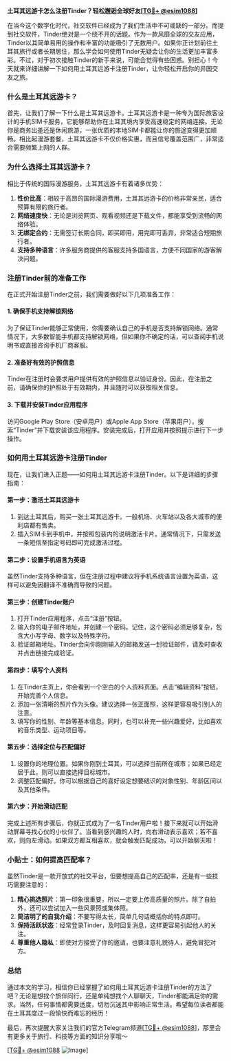 **土耳其远游卡怎么注册Tinder？轻松邂逅全球好友[[TG💪+ @esim1088](https://t.me/s/esim1088)]**

在当今这个数字化时代，社交软件已经成为了我们生活中不可或缺的一部分。而提到社交软件，Tinder绝对是一个绕不开的话题。作为一款风靡全球的交友应用，Tinder以其简单易用的操作和丰富的功能吸引了无数用户。如果你正计划前往土耳其旅行或者长期居住，那么学会如何使用Tinder无疑会让你的生活更加丰富多彩。不过，对于初次接触Tinder的新手来说，可能会觉得有些困惑。别担心！今天就来详细讲解一下如何用土耳其远游卡注册Tinder，让你轻松开启你的异国交友之旅。

### **什么是土耳其远游卡？**
首先，让我们了解一下什么是土耳其远游卡。土耳其远游卡是一种专为国际旅客设计的手机SIM卡服务，它能够帮助你在土耳其境内享受高速稳定的网络连接。无论你是商务出差还是休闲旅游，一张优质的本地SIM卡都能让你的旅途变得更加顺畅。相比起漫游套餐，土耳其远游卡不仅价格实惠，而且信号覆盖范围广，非常适合需要频繁上网的人群。

### **为什么选择土耳其远游卡？**
相比于传统的国际漫游服务，土耳其远游卡有着诸多优势：
1. **性价比高**：相较于高昂的国际漫游费用，土耳其远游卡的价格非常亲民，适合预算有限的旅行者。
2. **网络速度快**：无论是浏览网页、观看视频还是下载文件，都能享受到流畅的网络体验。
3. **无绑定合约**：无需签订长期合同，即买即用，用完即可丢弃，非常适合短期旅行者。
4. **支持多种语言**：许多服务商提供的客服支持多国语言，方便不同国家的游客解决问题。

### **注册Tinder前的准备工作**
在正式开始注册Tinder之前，我们需要做好以下几项准备工作：

#### **1. 确保手机支持解锁网络**
为了保证Tinder能够正常使用，你需要确认自己的手机是否支持解锁网络。通常情况下，大多数智能手机都支持解锁网络，但如果你不确定的话，可以查阅手机说明书或直接咨询手机厂商客服。

#### **2. 准备好有效的护照信息**
Tinder在注册时会要求用户提供有效的护照信息以验证身份。因此，在注册之前，请确保你的护照处于有效期内，并且随时可以获取相关信息。

#### **3. 下载并安装Tinder应用程序**
访问Google Play Store（安卓用户）或Apple App Store（苹果用户），搜索“Tinder”并下载安装该应用程序。安装完成后，打开应用并按照提示进行下一步操作。

### **如何用土耳其远游卡注册Tinder**
现在，让我们进入正题——如何用土耳其远游卡注册Tinder。以下是详细的步骤指南：

#### **第一步：激活土耳其远游卡**
1. 到达土耳其后，购买一张土耳其远游卡。一般机场、火车站以及各大城市的便利店都有售卖。
2. 插入SIM卡到手机中，并按照包装内的说明激活卡片。通常情况下，只需发送一条短信至指定号码即可完成激活过程。

#### **第二步：设置手机语言为英语**
虽然Tinder支持多种语言，但在注册过程中建议将手机系统语言设置为英语，这样可以避免因翻译不准确而导致的问题。

#### **第三步：创建Tinder账户**
1. 打开Tinder应用程序，点击“注册”按钮。
2. 输入你的电子邮件地址，并创建一个密码。记住，这个密码必须足够复杂，包含大小写字母、数字以及特殊字符。
3. 验证邮箱地址。Tinder会向你刚刚输入的邮箱发送一封验证邮件，请及时查收并点击链接完成验证。

#### **第四步：填写个人资料**
1. 在Tinder主页上，你会看到一个空白的个人资料页面。点击“编辑资料”按钮，开始完善个人信息。
2. 添加一张清晰的照片作为头像。建议选择一张正面照，这样更容易吸引别人的注意。
3. 填写你的性别、年龄等基本信息。同时，也可以补充一些兴趣爱好，比如喜欢的音乐类型、运动项目等。

#### **第五步：选择定位与匹配偏好**
1. 设置你的地理位置。如果你刚到土耳其，可以选择当前所在城市；如果已经定居于此，则可以直接选择目标城市。
2. 调整匹配偏好。你可以根据自己的喜好设定想要结识的对象性别、年龄区间以及其他条件。

#### **第六步：开始滑动匹配**
完成上述所有步骤后，你就正式成为了一名Tinder用户啦！接下来就可以开始滑动屏幕寻找心仪的小伙伴了。当看到感兴趣的人时，向右滑动表示喜欢；若不喜欢，则向左滑动。如果双方都互相喜欢，就会触发匹配成功，可以开始聊天啦！

### **小贴士：如何提高匹配率？**
虽然Tinder是一款开放式的社交平台，但要想提高自己的匹配率，还是有一些技巧需要注意的：

1. **精心挑选照片**：第一印象很重要，所以一定要上传高质量的照片。除了自拍外，还可以尝试加入一些风景照或集体照。
2. **简洁明了的自我介绍**：不要写得太长，简单几句话概括你的特点即可。
3. **保持活跃状态**：经常登录Tinder，及时回复消息，这样更容易引起他人的关注。
4. **尊重他人隐私**：即使对方接受了你的邀请，也要注意礼貌待人，避免冒犯对方。

### **总结**
通过本文的学习，相信你已经掌握了如何用土耳其远游卡注册Tinder的方法了吧？无论是想找个旅伴同行，还是单纯想找个人聊聊天，Tinder都能满足你的需求。当然，任何事情都需要适度，切勿沉迷其中影响正常生活。希望每位读者都能在土耳其度过一段愉快而难忘的经历！

最后，再次提醒大家关注我们的官方Telegram频道[[TG💪+ @esim1088](https://t.me/s/esim1088)]，那里会有更多关于旅行、科技等方面的知识分享哦～ 

[[TG💪+ @esim1088](https://t.me/s/esim1088) ![Image](https://i.postimg.cc/4NQfJmqS/Snipaste-2025-05-13-00-14-12.png)]
